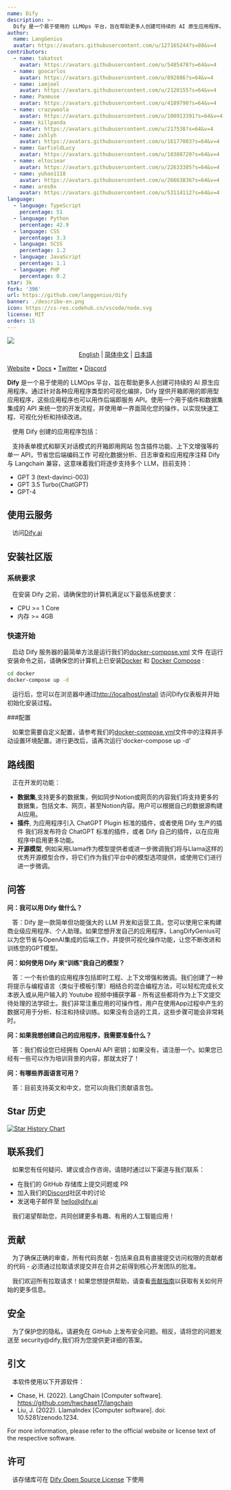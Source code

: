 ```yaml
---
name: Dify
description: >-
  Dify 是一个易于使用的 LLMOps 平台，旨在帮助更多人创建可持续的 AI 原生应用程序。通过针对各种应用程序类型的可视化编排，Dify 提供开箱即用的即用型应用程序，这些应用程序也可以用作后端即服务 API。使用一个用于插件和数据集集成的 API 来统一您的开发流程，并使用单一界面简化您的操作，以实现快速工程、可视化分析和持续改进。
author:
  name: LangGenius
  avatar: https://avatars.githubusercontent.com/u/127165244?s=88&v=4
contributors:
  - name: takatost
    avatar: https://avatars.githubusercontent.com/u/5485478?s=64&v=4
  - name: goocarlos
    avatar: https://avatars.githubusercontent.com/u/892886?s=64&v=4
  - name: iamjoel
    avatar: https://avatars.githubusercontent.com/u/2120155?s=64&v=4
  - name: Panmuse
    avatar: https://avatars.githubusercontent.com/u/4189790?s=64&v=4
  - name: crazywoola
    avatar: https://avatars.githubusercontent.com/u/100913391?s=64&v=4
  - name: killpanda
    avatar: https://avatars.githubusercontent.com/u/217538?s=64&v=4
  - name: zxhlyh
    avatar: https://avatars.githubusercontent.com/u/16177003?s=64&v=4
  - name: GarfieldLucy
    avatar: https://avatars.githubusercontent.com/u/10388720?s=64&v=4
  - name: eltociear
    avatar: https://avatars.githubusercontent.com/u/22633385?s=64&v=4
  - name: yuhao1118
    avatar: https://avatars.githubusercontent.com/u/26663836?s=64&v=4
  - name: ares0x
    avatar: https://avatars.githubusercontent.com/u/53114112?s=64&v=4
language:
  - language: TypeScript
    percentage: 51
  - language: Python
    percentage: 42.9
  - language: CSS
    percentage: 3.3
  - language: SCSS
    percentage: 1.2
  - language: JavaScript
    percentage: 1.1
  - language: PHP
    percentage: 0.2
star: 3k
fork: '396'
url: https://github.com/langgenius/dify
banner: ./describe-en.png
icon: https://cs-res.codehub.cn/vscode/node.svg
license: MIT
order: 15
---
```


![](./images/describe-en.png)
<p align="center">
  <a href="./README.md">English</a> |
  <a href="./README_CN.md">简体中文</a> |
  <a href="./README_JA.md">日本語</a>
</p>

[Website](https://dify.ai) • [Docs](https://docs.dify.ai) • [Twitter](https://twitter.com/dify_ai) • [Discord](https://discord.gg/FngNHpbcY7)

**Dify** 是一个易于使用的 LLMOps 平台，旨在帮助更多人创建可持续的 AI 原生应用程序。通过针对各种应用程序类型的可视化编排，Dify 提供开箱即用的即用型应用程序，这些应用程序也可以用作后端即服务 API。使用一个用于插件和数据集集成的 API 来统一您的开发流程，并使用单一界面简化您的操作，以实现快速工程、可视化分析和持续改进。

&nbsp; &nbsp;使用 Dify 创建的应用程序包括：

&nbsp; &nbsp;支持表单模式和聊天对话模式的开箱即用网站 包含插件功能、上下文增强等的单一 API，节省您后端编码工作 可视化数据分析、日志审查和应用程序注释 Dify 与 Langchain 兼容，这意味着我们将逐步支持多个 LLM，目前支持：


- GPT 3 (text-davinci-003)
- GPT 3.5 Turbo(ChatGPT)
- GPT-4

## 使用云服务

&nbsp; &nbsp;访问[Dify.ai](https://dify.ai)

## 安装社区版

### 系统要求

&nbsp; &nbsp;在安装 Dify 之前，请确保您的计算机满足以下最低系统要求：

- CPU >= 1 Core
- 内存 >= 4GB

### 快速开始

&nbsp; &nbsp;启动 Dify 服务器的最简单方法是运行我们的[docker-compose.yml](docker/docker-compose.yaml) 文件 在运行安装命令之前，请确保您的计算机上已安装[Docker](https://docs.docker.com/get-docker/) 和 [Docker Compose](https://docs.docker.com/compose/install/) :

```bash
cd docker
docker-compose up -d
```

&nbsp; &nbsp;运行后，您可以在浏览器中通过[http://localhost/install](http://localhost/install) 访问Dify仪表板并开始初始化安装过程。

###配置

&nbsp; &nbsp;如果您需要自定义配置，请参考我们的[docker-compose.yml](docker/docker-compose.yaml)文件中的注释并手动设置环境配置。进行更改后，请再次运行'docker-compose up -d' 

## 路线图

&nbsp; &nbsp;正在开发的功能：

- **数据集**,支持更多的数据集，例如同步Notion或网页的内容我们将支持更多的数据集，包括文本、网页，甚至Notion内容。用户可以根据自己的数据源构建AI应用。
- **插件**, 为应用程序引入 ChatGPT Plugin 标准的插件，或者使用 Dify 生产的插件 我们将发布符合 ChatGPT 标准的插件，或者 Dify 自己的插件，以在应用程序中启用更多功能。
- **开源模型**, 例如采用Llama作为模型提供者或进一步微调我们将与Llama这样的优秀开源模型合作，将它们作为我们平台中的模型选项提供，或使用它们进行进一步微调。

## 问答

**问：我可以用 Dify 做什么？**

&nbsp; &nbsp;答：Dify 是一款简单但功能强大的 LLM 开发和运营工具。您可以使用它来构建商业级应用程序、个人助理。如果您想开发自己的应用程序，LangDifyGenius可以为您节省与OpenAI集成的后端工作，并提供可视化操作功能，让您不断改进和训练您的GPT模型。

**问：如何使用 Dify 来“训练”我自己的模型？**

&nbsp; &nbsp;答：一个有价值的应用程序包括即时工程、上下文增强和微调。我们创建了一种将提示与编程语言（类似于模板引擎）相结合的混合编程方法，可以轻松完成长文本嵌入或从用户输入的 Youtube 视频中捕获字幕 - 所有这些都将作为上下文提交待处理的法学硕士。我们非常注重应用的可操作性，用户在使用App过程中产生的数据可用于分析、标注和持续训练。如果没有合适的工具，这些步骤可能会非常耗时。

**问：如果我想创建自己的应用程序，我需要准备什么？**

&nbsp; &nbsp;答：我们假设您已经拥有 OpenAI API 密钥；如果没有，请注册一个。如果您已经有一些可以作为培训背景的内容，那就太好了！

**问：有哪些界面语言可用？**

&nbsp; &nbsp;答：目前支持英文和中文，您可以向我们贡献语言包。

## Star 历史

[![Star History Chart](https://api.star-history.com/svg?repos=langgenius/dify&type=Date)](https://star-history.com/#langgenius/dify&Date)

## 联系我们

&nbsp; &nbsp;如果您有任何疑问、建议或合作咨询，请随时通过以下渠道与我们联系：

- 在我们的 GitHub 存储库上提交问题或 PR
- 加入我们的[Discord](https://discord.gg/FngNHpbcY7)社区中的讨论
- 发送电子邮件至 hello@dify.ai

&nbsp; &nbsp;我们渴望帮助您，共同创建更多有趣、有用的人工智能应用！

## 贡献

&nbsp; &nbsp;为了确保正确的审查，所有代码贡献 - 包括来自具有直接提交访问权限的贡献者的代码 - 必须通过拉取请求提交并在合并之前得到核心开发团队的批准。


&nbsp; &nbsp;我们欢迎所有拉取请求！如果您想提供帮助，请查看[贡献指南](CONTRIBUTING.md)以获取有关如何开始的更多信息。

## 安全

&nbsp; &nbsp;为了保护您的隐私，请避免在 GitHub 上发布安全问题。相反，请将您的问题发送至 security@dify,我们将为您提供更详细的答案。

## 引文

&nbsp; &nbsp;本软件使用以下开源软件：

- Chase, H. (2022). LangChain [Computer software]. https://github.com/hwchase17/langchain
- Liu, J. (2022). LlamaIndex [Computer software]. doi: 10.5281/zenodo.1234.

For more information, please refer to the official website or license text of the respective software.

## 许可

&nbsp; &nbsp;该存储库可在 [Dify Open Source License](LICENSE) 下使用
